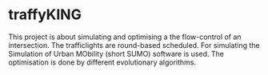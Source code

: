# traffyKING
This project is about simulating and optimising a the flow-control of an intersection.
The trafficlights are round-based scheduled. 
For simulating the Simulation of Urban MObility (short SUMO) software is used.
The optimisation is done by different evolutionary algorithms. 
